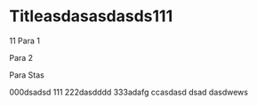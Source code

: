 # Titleasdasasdasds111
11
Para 1

Para 2

Para Stas

000dsadsd
111
222dasdddd
333adafg
ccasdasd
dsad
dasdwews
